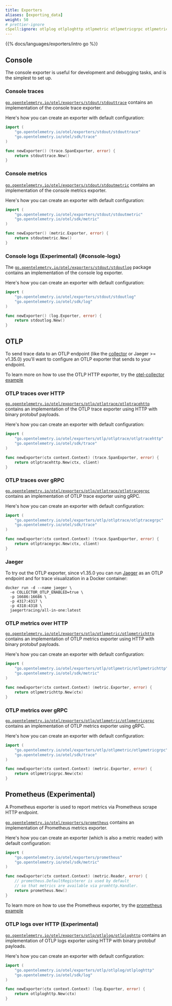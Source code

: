 ```yaml
---
title: Exporters
aliases: [exporting_data]
weight: 50
# prettier-ignore
cSpell:ignore: otlplog otlploghttp otlpmetric otlpmetricgrpc otlpmetrichttp otlptrace otlptracegrpc otlptracehttp promhttp stdoutlog stdouttrace
---
```


{{% docs/languages/exporters/intro go %}}

## Console

The console exporter is useful for development and debugging tasks, and is the
simplest to set up.

### Console traces

[`go.opentelemetry.io/otel/exporters/stdout/stdouttrace`](https://pkg.go.dev/go.opentelemetry.io/otel/exporters/stdout/stdouttrace)
contains an implementation of the console trace exporter.

Here's how you can create an exporter with default configuration:

```go
import (
	"go.opentelemetry.io/otel/exporters/stdout/stdouttrace"
	"go.opentelemetry.io/otel/sdk/trace"
)

func newExporter() (trace.SpanExporter, error) {
	return stdouttrace.New()
}
```

### Console metrics

[`go.opentelemetry.io/otel/exporters/stdout/stdoutmetric`](https://pkg.go.dev/go.opentelemetry.io/otel/exporters/stdout/stdoutmetric)
contains an implementation of the console metrics exporter.

Here's how you can create an exporter with default configuration:

```go
import (
	"go.opentelemetry.io/otel/exporters/stdout/stdoutmetric"
	"go.opentelemetry.io/otel/sdk/metric"
)

func newExporter() (metric.Exporter, error) {
	return stdoutmetric.New()
}
```

### Console logs (Experimental) {#console-logs}

The
[`go.opentelemetry.io/otel/exporters/stdout/stdoutlog`](https://pkg.go.dev/go.opentelemetry.io/otel/exporters/stdout/stdoutlog)
package contains an implementation of the console log exporter.

Here's how you can create an exporter with default configuration:

```go
import (
	"go.opentelemetry.io/otel/exporters/stdout/stdoutlog"
	"go.opentelemetry.io/otel/sdk/log"
)

func newExporter() (log.Exporter, error) {
	return stdoutlog.New()
}
```

## OTLP

To send trace data to an OTLP endpoint (like the [collector](/docs/collector) or
Jaeger >= v1.35.0) you'll want to configure an OTLP exporter that sends to your
endpoint.

To learn more on how to use the OTLP HTTP exporter, try the
[otel-collector example](https://github.com/open-telemetry/opentelemetry-go/tree/main/example/otel-collector)

### OTLP traces over HTTP

[`go.opentelemetry.io/otel/exporters/otlp/otlptrace/otlptracehttp`](https://pkg.go.dev/go.opentelemetry.io/otel/exporters/otlp/otlptrace/otlptracehttp)
contains an implementation of the OTLP trace exporter using HTTP with binary
protobuf payloads.

Here's how you can create an exporter with default configuration:

```go
import (
	"go.opentelemetry.io/otel/exporters/otlp/otlptrace/otlptracehttp"
	"go.opentelemetry.io/otel/sdk/trace"
)

func newExporter(ctx context.Context) (trace.SpanExporter, error) {
	return otlptracehttp.New(ctx, client)
}
```

### OTLP traces over gRPC

[`go.opentelemetry.io/otel/exporters/otlp/otlptrace/otlptracegrpc`](https://pkg.go.dev/go.opentelemetry.io/otel/exporters/otlp/otlptrace/otlptracegrpc)
contains an implementation of OTLP trace exporter using gRPC.

Here's how you can create an exporter with default configuration:

```go
import (
	"go.opentelemetry.io/otel/exporters/otlp/otlptrace/otlptracegrpc"
	"go.opentelemetry.io/otel/sdk/trace"
)

func newExporter(ctx context.Context) (trace.SpanExporter, error) {
	return otlptracegrpc.New(ctx, client)
}
```

### Jaeger

To try out the OTLP exporter, since v1.35.0 you can run
[Jaeger](https://www.jaegertracing.io/) as an OTLP endpoint and for trace
visualization in a Docker container:

```shell
docker run -d --name jaeger \
  -e COLLECTOR_OTLP_ENABLED=true \
  -p 16686:16686 \
  -p 4317:4317 \
  -p 4318:4318 \
  jaegertracing/all-in-one:latest
```

### OTLP metrics over HTTP

[`go.opentelemetry.io/otel/exporters/otlp/otlpmetric/otlpmetrichttp`](https://pkg.go.dev/go.opentelemetry.io/otel/exporters/otlp/otlpmetric/otlpmetrichttp)
contains an implementation of OTLP metrics exporter using HTTP with binary
protobuf payloads.

Here's how you can create an exporter with default configuration:

```go
import (
	"go.opentelemetry.io/otel/exporters/otlp/otlpmetric/otlpmetrichttp"
	"go.opentelemetry.io/otel/sdk/metric"
)

func newExporter(ctx context.Context) (metric.Exporter, error) {
	return otlpmetrichttp.New(ctx)
}
```

### OTLP metrics over gRPC

[`go.opentelemetry.io/otel/exporters/otlp/otlpmetric/otlpmetricgrpc`](https://pkg.go.dev/go.opentelemetry.io/otel/exporters/otlp/otlpmetric/otlpmetricgrpc)
contains an implementation of OTLP metrics exporter using gRPC.

Here's how you can create an exporter with default configuration:

```go
import (
	"go.opentelemetry.io/otel/exporters/otlp/otlpmetric/otlpmetricgrpc"
	"go.opentelemetry.io/otel/sdk/trace"
)

func newExporter(ctx context.Context) (metric.Exporter, error) {
	return otlpmetricgrpc.New(ctx)
}
```

## Prometheus (Experimental)

A Prometheus exporter is used to report metrics via Prometheus scrape HTTP
endpoint.

[`go.opentelemetry.io/otel/exporters/prometheus`](https://pkg.go.dev/go.opentelemetry.io/otel/exporters/prometheus)
contains an implementation of Prometheus metrics exporter.

Here's how you can create an exporter (which is also a metric reader) with
default configuration:

```go
import (
	"go.opentelemetry.io/otel/exporters/prometheus"
	"go.opentelemetry.io/otel/sdk/metric"
)

func newExporter(ctx context.Context) (metric.Reader, error) {
	// prometheus.DefaultRegisterer is used by default
	// so that metrics are available via promhttp.Handler.
	return prometheus.New()
}
```

To learn more on how to use the Prometheus exporter, try the
[prometheus example](https://github.com/open-telemetry/opentelemetry-go/tree/main/example/prometheus)

### OTLP logs over HTTP (Experimental)

[`go.opentelemetry.io/otel/exporters/otlp/otlplog/otlploghttp`](https://pkg.go.dev/go.opentelemetry.io/otel/exporters/otlp/otlplog/otlploghttp)
contains an implementation of OTLP logs exporter using HTTP with binary protobuf
payloads.

Here's how you can create an exporter with default configuration:

```go
import (
	"go.opentelemetry.io/otel/exporters/otlp/otlplog/otlploghttp"
	"go.opentelemetry.io/otel/sdk/log"
)

func newExporter(ctx context.Context) (log.Exporter, error) {
	return otlploghttp.New(ctx)
}
```

